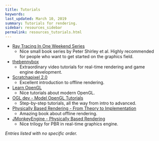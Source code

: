 ```yaml
---
title: Tutorials
keywords: 
last_updated: March 10, 2019
summary: Tutorials for rendering.
sidebar: resources_sidebar
permalink: resources_tutorials.html
---
```


* [Ray Tracing In One Weekend Series](https://raytracing.github.io/)
  * Nice small book series by Peter Shirley et al. Highly recommended for people who want to get started on the graphics field.
* [thebennybox](https://www.youtube.com/user/thebennybox)
  * Extraordinary video tutorials for real-time rendering and game engine development.
* [Scratchapixel 2.0](https://www.scratchapixel.com/)
  * Excellent introduction to offline rendering.
* [Learn OpenGL](https://learnopengl.com/)
  * Nice tutorials about modern OpenGL.
* [OGL dev - Model OpenGL Tutorials](http://ogldev.atspace.co.uk/)
  * Step-by-step tutorials, all the way from intro to advanced.
* [Physically Based Rendering - From Theory to Implementation](http://www.pbr-book.org/)
  * Amazing book about offline rendering.
* [JMonkeyEngine - Physically Based Rendering](https://wiki.jmonkeyengine.org/jme3/advanced/pbr_part1.html)
  * Nice trilogy for PBR in real-time graphics engine.

*Entries listed with no specific order.*

